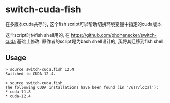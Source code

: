 # switch-cuda-fish

在多版本cuda共存时, 这个fish script可以帮助切换环境变量中指定的cuda版本.

这个script时供fish shell用的, 在 https://github.com/phohenecker/switch-cuda 基础上修改. 原作者的script是为bash shell设计的, 我将其迁移到fish shell.

## Usage

``` fish
> source switch-cuda.fish 12.4
Switched to CUDA 12.4.
```

``` fish
> source switch-cuda.fish
The following CUDA installations have been found (in '/usr/local'):
* cuda-11.8
* cuda-12.4
```